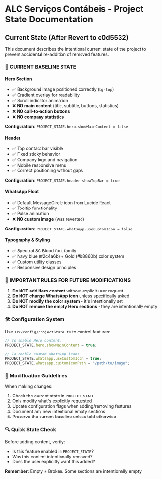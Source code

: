 
# ALC Serviços Contábeis - Project State Documentation

## Current State (After Revert to e0d5532)

This document describes the intentional current state of the project to prevent accidental re-addition of removed features.

### 🎯 **CURRENT BASELINE STATE**

#### **Hero Section**
- ✅ Background image positioned correctly (`bg-top`)
- ✅ Gradient overlay for readability
- ✅ Scroll indicator animation
- ❌ **NO main content** (title, subtitle, buttons, statistics)
- ❌ **NO call-to-action buttons**
- ❌ **NO company statistics**

**Configuration**: `PROJECT_STATE.hero.showMainContent = false`

#### **Header**
- ✅ Top contact bar visible
- ✅ Fixed sticky behavior
- ✅ Company logo and navigation
- ✅ Mobile responsive menu
- ✅ Correct positioning without gaps

**Configuration**: `PROJECT_STATE.header.showTopBar = true`

#### **WhatsApp Float**
- ✅ Default MessageCircle icon from Lucide React
- ✅ Tooltip functionality
- ✅ Pulse animation
- ❌ **NO custom image** (was reverted)

**Configuration**: `PROJECT_STATE.whatsapp.useCustomIcon = false`

#### **Typography & Styling**
- ✅ Spectral SC Blood font family
- ✅ Navy blue (#2c4a6b) + Gold (#b8860b) color system
- ✅ Custom utility classes
- ✅ Responsive design principles

### 🚨 **IMPORTANT RULES FOR FUTURE MODIFICATIONS**

1. **Do NOT add Hero content** without explicit user request
2. **Do NOT change WhatsApp icon** unless specifically asked
3. **Do NOT modify the color system** - it's intentionally set
4. **Do NOT remove the empty Hero sections** - they are intentionally empty

### 🛠 **Configuration System**

Use `src/config/projectState.ts` to control features:

```typescript
// To enable Hero content:
PROJECT_STATE.hero.showMainContent = true;

// To enable custom WhatsApp icon:
PROJECT_STATE.whatsapp.useCustomIcon = true;
PROJECT_STATE.whatsapp.customIconPath = "/path/to/image";
```

### 📝 **Modification Guidelines**

When making changes:
1. Check the current state in `PROJECT_STATE`
2. Only modify what's explicitly requested
3. Update configuration flags when adding/removing features
4. Document any new intentional empty sections
5. Preserve the current baseline unless told otherwise

### 🔍 **Quick State Check**

Before adding content, verify:
- Is this feature enabled in `PROJECT_STATE`?
- Was this content intentionally removed?
- Does the user explicitly want this added?

**Remember**: Empty ≠ Broken. Some sections are intentionally empty.
